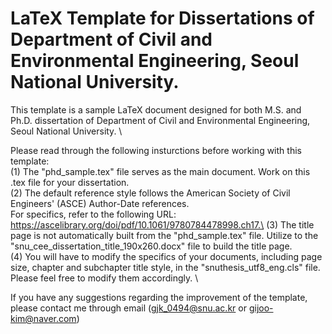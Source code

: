 # LaTeX Template for Dissertations of Department of Civil and Environmental Engineering, Seoul National University.

This template is a sample LaTeX document designed for both M.S. and Ph.D. dissertation of Department of Civil and Environmental Engineering, Seoul National University. \

Please read through the following insturctions before working with this template:\
(1) The "phd_sample.tex" file serves as the main document. Work on this .tex file for your dissertation.\
(2) The default reference style follows the American Society of Civil Engineers' (ASCE) Author-Date references.\
For specifics, refer to the following URL: https://ascelibrary.org/doi/pdf/10.1061/9780784478998.ch17.\
(3) The title page is not automatically built from the "phd_sample.tex" file. Utilize to the "snu_cee_dissertation_title_190x260.docx" file to build the title page.\
(4) You will have to modify the specifics of your documents, including page size, chapter and subchapter title style,  in the "snuthesis_utf8_eng.cls" file. \
Please feel free to modify them accordingly. \\

If you have any suggestions regarding the improvement of the template, please contact me through email (gjk_0494@snu.ac.kr or gijoo-kim@naver.com)
